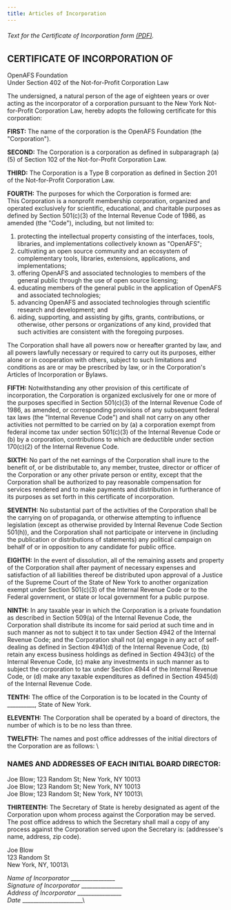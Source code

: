 ```yaml
---
title: Articles of Incorporation
---
```


###### Text for the Certificate of Incorporation form [(PDF)](http://www.oag.state.ny.us/charities/how_to_incorporate.pdf).

CERTIFICATE OF INCORPORATION OF
-------------------------------

OpenAFS Foundation \
 Under Section 402 of the Not-for-Profit Corporation Law

The undersigned, a natural person of the age of eighteen years or over
acting as the incorporator of a corporation pursuant to the New York
Not-for-Profit Corporation Law, hereby adopts the following certificate
for this corporation:

**FIRST:** The name of the corporation is the OpenAFS Foundation (the
"Corporation").

**SECOND:** The Corporation is a corporation as defined in subparagraph
(a)(5) of Section 102 of the Not-for-Profit Corporation Law.

**THIRD:** The Corporation is a Type B corporation as defined in Section
201 of the Not-for-Profit Corporation Law.

**FOURTH:** The purposes for which the Corporation is formed are: \
 This Corporation is a nonprofit membership corporation, organized and
operated exclusively for scientific, educational, and charitable
purposes as defined by Section 501(c)(3) of the Internal Revenue Code of
1986, as amended (the "Code"), including, but not limited to:

1.  protecting the intellectual property consisting of the interfaces,
    tools, libraries, and implementations collectively known as
    "OpenAFS";
2.  cultivating an open source community and an ecosystem of
    complementary tools, libraries, extensions, applications, and
    implementations;
3.  offering OpenAFS and associated technologies to members of the
    general public through the use of open source licensing;
4.  educating members of the general public in the application of
    OpenAFS and associated technologies;
5.  advancing OpenAFS and associated technologies through scientific
    research and development; and
6.  aiding, supporting, and assisting by gifts, grants, contributions,
    or otherwise, other persons or organizations of any kind, provided
    that such activities are consistent with the foregoing purposes.

The Corporation shall have all powers now or hereafter granted by law,
and all powers lawfully necessary or required to carry out its purposes,
either alone or in cooperation with others, subject to such limitations
and conditions as are or may be prescribed by law, or in the
Corporation's Articles of Incorporation or Bylaws.

**FIFTH:** Notwithstanding any other provision of this certificate of
incorporation, the Corporation is organized exclusively for one or more
of the purposes specified in Section 501(c)(3) of the Internal Revenue
Code of 1986, as amended, or corresponding provisions of any subsequent
federal tax laws (the "Internal Revenue Code") and shall not carry on
any other activities not permitted to be carried on by (a) a corporation
exempt from federal income tax under section 501(c)(3) of the Internal
Revenue Code or (b) by a corporation, contributions to which are
deductible under section 170(c)(2) of the Internal Revenue Code.

**SIXTH:** No part of the net earnings of the Corporation shall inure to
the benefit of, or be distributable to, any member, trustee, director or
officer of the Corporation or any other private person or entity, except
that the Corporation shall be authorized to pay reasonable compensation
for services rendered and to make payments and distribution in
furtherance of its purposes as set forth in this certificate of
incorporation.

**SEVENTH:** No substantial part of the activities of the Corporation
shall be the carrying on of propaganda, or otherwise attempting to
influence legislation (except as otherwise provided by Internal Revenue
Code Section 501(h)), and the Corporation shall not participate or
intervene in (including the publication or distributions of statements)
any political campaign on behalf of or in opposition to any candidate
for public office.

**EIGHTH:** In the event of dissolution, all of the remaining assets and
property of the Corporation shall after payment of necessary expenses
and satisfaction of all liabilities thereof be distributed upon approval
of a Justice of the Supreme Court of the State of New York to another
organization exempt under Section 501(c)(3) of the Internal Revenue Code
or to the Federal government, or state or local government for a public
purpose.

**NINTH:** In any taxable year in which the Corporation is a private
foundation as described in Section 509(a) of the Internal Revenue Code,
the Corporation shall distribute its income for said period at such time
and in such manner as not to subject it to tax under Section 4942 of the
Internal Revenue Code; and the Corporation shall not (a) engage in any
act of self-dealing as defined in Section 4941(d) of the Internal
Revenue Code, (b) retain any excess business holdings as defined in
Section 4943(c) of the Internal Revenue Code, (c) make any investments
in such manner as to subject the corporation to tax under Section 4944
of the Internal Revenue Code, or (d) make any taxable expenditures as
defined in Section 4945(d) of the Internal Revenue Code.

**TENTH:** The office of the Corporation is to be located in the County
of \_\_\_\_\_\_\_\_\_\_, State of New York.

**ELEVENTH:** The Corporation shall be operated by a board of directors,
the number of which is to be no less than three.

**TWELFTH:** The names and post office addresses of the initial
directors of the Corporation are as follows: \

### NAMES AND ADDRESSES OF EACH INITIAL BOARD DIRECTOR:

Joe Blow; 123 Random St; New York, NY 10013\
 Joe Blow; 123 Random St; New York, NY 10013\
 Joe Blow; 123 Random St; New York, NY 10013\

**THIRTEENTH:** The Secretary of State is hereby designated as agent of
the Corporation upon whom process against the Corporation may be served.
The post office address to which the Secretary shall mail a copy of any
process against the Corporation served upon the Secretary is:
(addressee's name, address, zip code).

Joe Blow\
 123 Random St\
 New York, NY, 10013\

*Name of Incorporator* \_\_\_\_\_\_\_\_\_\_\_\_\_\_\_\_\
 *Signature of Incorporator* \_\_\_\_\_\_\_\_\_\_\_\_\_\_\_\
 *Address of Incorporator* \_\_\_\_\_\_\_\_\_\_\_\_\_\_\_\_\
 *Date* \_\_\_\_\_\_\_\_\_\_\_\_\_\_\_\_\_\_\_\_\_\_\

